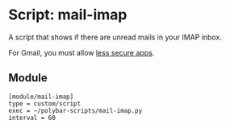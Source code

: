 # Script: mail-imap

A script that shows if there are unread mails in your IMAP inbox.

For Gmail, you must allow [less secure apps](https://myaccount.google.com/security#connectedapps).


## Module

```
[module/mail-imap]
type = custom/script
exec = ~/polybar-scripts/mail-imap.py
interval = 60
```
